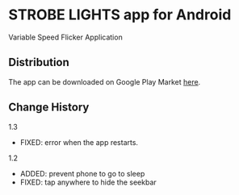 # STROBE LIGHTS app for Android

Variable Speed Flicker Application

## Distribution
The app can be downloaded on Google Play Market [here](https://play.google.com/store/apps/details?id=com.ahmetkizilay.lights "Link").


## Change History
1.3  
- FIXED: error when the app restarts.

1.2  
- ADDED: prevent phone to go to sleep
- FIXED: tap anywhere to hide the seekbar
